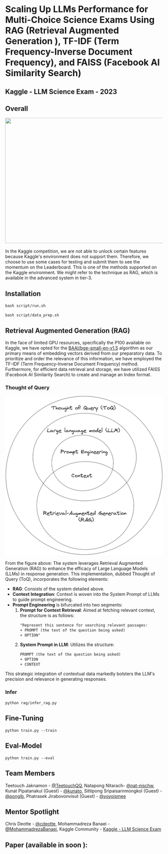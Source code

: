 # Scaling Up LLMs Performance for Multi-Choice Science Exams Using RAG (Retrieval Augmented Generation ), TF-IDF (Term Frequency-Inverse Document Frequency), and FAISS (Facebook AI Similarity Search)
## Kaggle - LLM Science Exam - 2023 
## Overall 
<img src="asset/simple_pipeline_unlocked.png" width="1200" height="400">

In the Kaggle competition, we are not able to unlock certain features because Kaggle's environment does not support them. Therefore, we choose to use some cases for testing and submit them to see the momentum on the Leaderboard. This is one of the methods supported on the Kaggle environment. We might refer to the technique as RAG, which is available in the advanced system in tier-3.

## Installation
```
bash script/run.sh
```
```
bash script/data_prep.sh
```
## Retrieval Augmented Generation (RAG)

In the face of limited GPU resources, specifically the P100 available on Kaggle, we have opted for the [BAAI/bge-small-en-v1.5](https://huggingface.co/BAAI/bge-small-en-v1.5) algorithm as our primary means of embedding vectors derived from our preparatory data. To prioritize and order the relevance of this information, we have employed the TF-IDF (Term Frequency-Inverse Document Frequency) method. Furthermore, for efficient data retrieval and storage, we have utilized FAISS (Facebook AI Similarity Search) to create and manage an Index format.

### Thought of Query

![Illustration of the Thought of Query (ToQ) System Implementing RAG for Enhanced LLM Performance](asset/ToQ.png)

From the figure above: The system leverages Retrieval Augmented Generation (RAG) to enhance the efficacy of Large Language Models (LLMs) in response generation. This implementation, dubbed Thought of Query (ToQ), incorporates the following elements:

- **RAG**: Consists of the system detailed above.
- **Context Integration**: Context is woven into the System Prompt of LLMs to guide prompt engineering.
- **Prompt Engineering** is bifurcated into two segments:
  1. **Prompt for Context Retrieval**: Aimed at fetching relevant context, the structure is as follows:
     ```
     "Represent this sentence for searching relevant passages:
     + PROMPT (the text of the question being asked)
     + OPTION"
     ```
  2. **System Prompt in LLM**: Utilizes the structure:
     ```
     PROMPT (the text of the question being asked)
     + OPTION
     + CONTEXT
     ```

This strategic integration of contextual data markedly bolsters the LLM's precision and relevance in generating responses.


### Infer
```
python rag/infer_rag.py
```

## Fine-Tuning
```
python train.py --train
```
## Eval-Model
```
python train.py --eval
```

## Team Members
Teetouch Jaknamon - [@TeetouchQQ](https://github.com/TeetouchQQ), Natapong Nitarach- [@nat-nischw](https://github.com/nat-nischw), Kunat Pipatanakul (Guest) - [@kunato](https://github.com/kunato), Sittipong Sripaisarnmongkol (Guest) - [@pongib](https://github.com/pongib), Phatrasek Jirabovonvisut (Guest) - [@yoyoismee](https://github.com/yoyoismee)

## Mentor Spotlight
Chris Deotte - [@cdeotte](https://github.com/cdeotte), Mohammadreza Banaei - [@MohammadrezaBanaei](https://github.com/MohammadrezaBanaei), Kaggle Community - [Kaggle - LLM Science Exam](https://www.kaggle.com/competitions/kaggle-llm-science-exam/discussion?sort=votes)

## Paper (available in soon ): 

